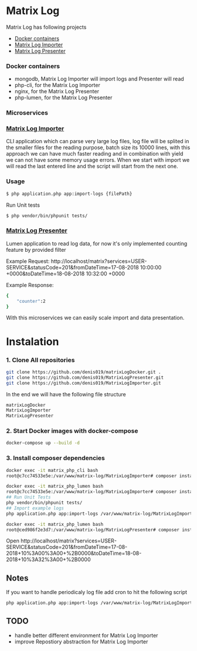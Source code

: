 # Matrix Log
Matrix Log has following projects
 - [Docker containers](https://github.com/denis019/matrixLogDocker)
 - [Matrix Log Importer](https://github.com/denis019/MatrixLogImporter)
 - [Matrix Log Presenter](https://github.com/denis019/MatrixLogPresenter)
 
### Docker containers
 - mongodb, Matrix Log Importer will import logs and Presenter will read
 - php-cli, for the Matrix Log Importer
 - nginx, for the Matrix Log Presenter
 - php-lumen, for the Matrix Log Presenter

### Microservices
### [Matrix Log Importer](https://github.com/denis019/MatrixLogImporter)
CLI application which can parse very large log files, log file will be splited in the smaller files for the reading purpose, batch size its 10000 lines, with this approach we can have much faster reading and in combination with yield we can not have some memory usage errors. When we start with import we will read the last entered line and the script will start from the next one.
### Usage
```sh
$ php application.php app:import-logs {filePath}
```
Run Unit tests
```sh
$ php vendor/bin/phpunit tests/
```
### [Matrix Log Presenter](https://github.com/denis019/MatrixLogPresenter)
Lumen application to read log data, for now it's only implemented counting feature by provided filter

Example Request:
http://localhost/matrix?services=USER-SERVICE&statusCode=201&fromDateTime=17-08-2018 10:00:00 +0000&toDateTime=18-08-2018 10:32:00 +0000

Example Response:
```sh
{
    "counter":2
}
```
With this microservices we can easily scale import and data presentation.

# Instalation
### 1. Clone All repositories
```sh
git clone https://github.com/denis019/matrixLogDocker.git .
git clone https://github.com/denis019/MatrixLogPresenter.git
git clone https://github.com/denis019/MatrixLogImporter.git
```
In the end we will have the following file structure
```sh
matrixLogDocker
MatrixLogImporter
MatrixLogPresenter
```
### 2. Start Docker images with docker-compose
```sh
docker-compose up --build -d
```
### 3. Install composer dependencies
```sh
docker exec -it matrix_php_cli bash
root@c7cc74533e5e:/var/www/matrix-log/MatrixLogImporter# composer install
```
```sh
docker exec -it matrix_php_lumen bash
root@c7cc74533e5e:/var/www/matrix-log/MatrixLogImporter# composer install
## Run Unit Tests
php vendor/bin/phpunit tests/
## Import example logs
php application.php app:import-logs /var/www/matrix-log/MatrixLogImporter/tests/log-pool/example-logs.log
```
```sh
docker exec -it matrix_php_lumen bash
root@ced986f2e3d7:/var/www/matrix-log/MatrixLogPresenter# composer install
```
Open
http://localhost/matrix?services=USER-SERVICE&statusCode=201&fromDateTime=17-08-2018+10%3A00%3A00+%2B0000&toDateTime=18-08-2018+10%3A32%3A00+%2B0000

## Notes
If you want to handle periodicaly log file add cron to hit the following script
 ```sh
php application.php app:import-logs /var/www/matrix-log/MatrixLogImporter/tests/log-pool/example-logs.log
```

## TODO
 - handle better different environment for Matrix Log Importer
 - improve Repostiory abstraction for Matrix Log Importer


